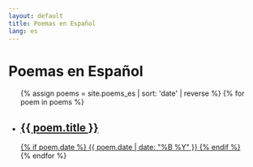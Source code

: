 ```yaml
---
layout: default
title: Poemas en Español
lang: es
---
```


<div class="collection-page">
  <h1>Poemas en Español</h1>
  
  <ul class="poem-list">
    {% assign poems = site.poems_es | sort: 'date' | reverse %}
    {% for poem in poems %}
    <li>
      <a href="{{ poem.url | relative_url }}">
        <h2 class="poem-list-title">{{ poem.title }}</h2>
        <div class="poem-list-meta">
          {% if poem.date %}
          <time>{{ poem.date | date: "%B %Y" }}</time>
          {% endif %}
        </div>
      </a>
    </li>
    {% endfor %}
  </ul>
</div>